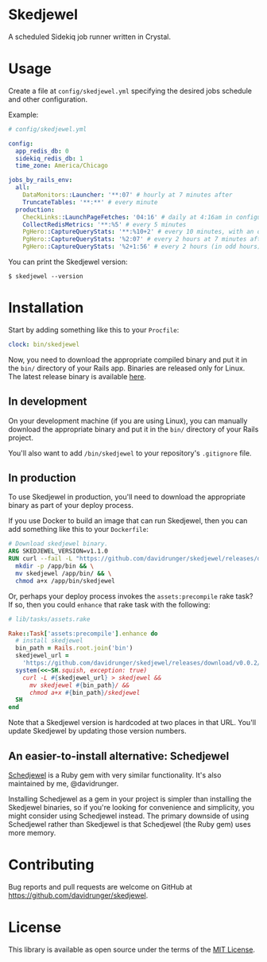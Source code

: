 # Skedjewel

A scheduled Sidekiq job runner written in Crystal.

# Usage

Create a file at `config/skedjewel.yml` specifying the desired jobs schedule and other
configuration.

Example:

```yml
# config/skedjewel.yml

config:
  app_redis_db: 0
  sidekiq_redis_db: 1
  time_zone: America/Chicago

jobs_by_rails_env:
  all:
    DataMonitors::Launcher: '**:07' # hourly at 7 minutes after
    TruncateTables: '**:**' # every minute
  production:
    CheckLinks::LaunchPageFetches: '04:16' # daily at 4:16am in configured time zone
    CollectRedisMetrics: '**:%5' # every 5 minutes
    PgHero::CaptureQueryStats: '**:%10+2' # every 10 minutes, with an offset of 2 (2, 12, 22, ...)
    PgHero::CaptureQueryStats: '%2:07' # every 2 hours at 7 minutes after the hour
    PgHero::CaptureQueryStats: '%2+1:56' # every 2 hours (in odd hours) at 56 minutes after the hour
```

You can print the Skedjewel version:

```
$ skedjewel --version
```

# Installation

Start by adding something like this to your `Procfile`:

```yml
clock: bin/skedjewel
```

Now, you need to download the appropriate compiled binary and put it in the `bin/` directory of your Rails app. Binaries are released only for Linux. The latest release binary is available [here][latest-release].

[latest-release]: https://github.com/davidrunger/skedjewel/releases/latest

## In development

On your development machine (if you are using Linux), you can manually download the appropriate binary and put it in the `bin/` directory of your Rails project.

You'll also want to add `/bin/skedjewel` to your repository's `.gitignore` file.

## In production

To use Skedjewel in production, you'll need to download the appropriate binary as part of your
deploy process.

If you use Docker to build an image that can run Skedjewel, then you can add something like this to your `Dockerfile`:

```dockerfile
# Download skedjewel binary.
ARG SKEDJEWEL_VERSION=v1.1.0
RUN curl --fail -L "https://github.com/davidrunger/skedjewel/releases/download/$SKEDJEWEL_VERSION/skedjewel-$SKEDJEWEL_VERSION-linux" > skedjewel && \
  mkdir -p /app/bin && \
  mv skedjewel /app/bin/ && \
  chmod a+x /app/bin/skedjewel
```

Or, perhaps your deploy process invokes the `assets:precompile` rake task? If so, then you could `enhance` that rake task with the following:

```rb
# lib/tasks/assets.rake

Rake::Task['assets:precompile'].enhance do
  # install skedjewel
  bin_path = Rails.root.join('bin')
  skedjewel_url =
    'https://github.com/davidrunger/skedjewel/releases/download/v0.0.2/skedjewel-v0.0.2-linux'
  system(<<~SH.squish, exception: true)
    curl -L #{skedjewel_url} > skedjewel &&
      mv skedjewel #{bin_path}/ &&
      chmod a+x #{bin_path}/skedjewel
  SH
end
```

Note that a Skedjewel version is hardcoded at two places in that URL. You'll update Skedjewel by
updating those version numbers.

## An easier-to-install alternative: Schedjewel

[Schedjewel][schedjewel] is a Ruby gem with very similar functionality. It's also maintained by me,
@davidrunger.

Installing Schedjewel as a gem in your project is simpler than installing the Skedjewel binaries, so
if you're looking for convenience and simplicity, you might consider using Schedjewel instead. The
primary downside of using Schedjewel rather than Skedjewel is that Schedjewel (the Ruby gem) uses
more memory.

[schedjewel]: https://github.com/davidrunger/schedjewel

# Contributing

Bug reports and pull requests are welcome on GitHub at https://github.com/davidrunger/skedjewel.

# License

This library is available as open source under the terms of the [MIT
License](https://opensource.org/licenses/MIT).
